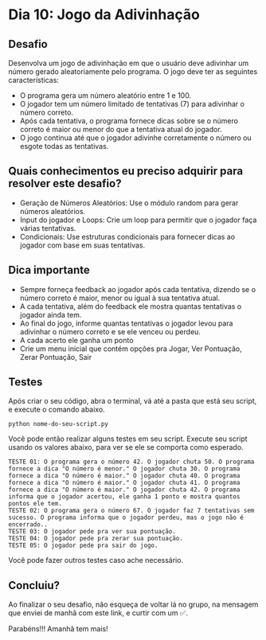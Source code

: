 # Dia 10: Jogo da Adivinhação

## Desafio
Desenvolva um jogo de adivinhação em que o usuário deve adivinhar um número gerado aleatoriamente pelo programa. O jogo deve ter as seguintes características:
- O programa gera um número aleatório entre 1 e 100.
- O jogador tem um número limitado de tentativas (7) para adivinhar o número correto.
- Após cada tentativa, o programa fornece dicas sobre se o número correto é maior ou menor do que a tentativa atual do jogador.
- O jogo continua até que o jogador adivinhe corretamente o número ou esgote todas as tentativas.

## Quais conhecimentos eu preciso adquirir para resolver este desafio?
- Geração de Números Aleatórios: Use o módulo random para gerar números aleatórios.
- Input do jogador e Loops: Crie um loop para permitir que o jogador faça várias tentativas.
- Condicionais: Use estruturas condicionais para fornecer dicas ao jogador com base em suas tentativas.

## Dica importante
- Sempre forneça feedback ao jogador após cada tentativa, dizendo se o número correto é maior, menor ou igual à sua tentativa atual.
- A cada tentativa, além do feedback ele mostra quantas tentativas o jogador ainda tem.
- Ao final do jogo, informe quantas tentativas o jogador levou para adivinhar o número correto e se ele venceu ou perdeu.
- A cada acerto ele ganha um ponto
- Crie um menu inicial que contém opções pra Jogar, Ver Pontuação, Zerar Pontuação, Sair

## Testes

Após criar o seu código, abra o terminal, vá até a pasta que está seu script, e execute o comando abaixo.

```
python nome-do-seu-script.py
```

Você pode então realizar alguns testes em seu script. Execute seu script usando os valores abaixo, para ver se ele se comporta como esperado.

```
TESTE 01: O programa gera o número 42. O jogador chuta 50. O programa fornece a dica "O número é menor." O jogador chuta 30. O programa fornece a dica "O número é maior." O jogador chuta 40. O programa fornece a dica "O número é maior." O jogador chuta 41. O programa fornece a dica "O número é maior." O jogador chuta 42. O programa informa que o jogador acertou, ele ganha 1 ponto e mostra quantos pontos ele tem.
TESTE 02: O programa gera o número 67. O jogador faz 7 tentativas sem sucesso. O programa informa que o jogador perdeu, mas o jogo não é encerrado..
TESTE 03: O jogador pede pra ver sua pontuação.
TESTE 04: O jogador pede pra zerar sua pontuação.
TESTE 05: O jogador pede pra sair do jogo.

```

Você pode fazer outros testes caso ache necessário.

## Concluiu?

Ao finalizar o seu desafio, não esqueça de voltar lá no grupo, na mensagem que enviei de manhã com este link, e curtir com um ✅.

Parabéns!!! Amanhã tem mais! 